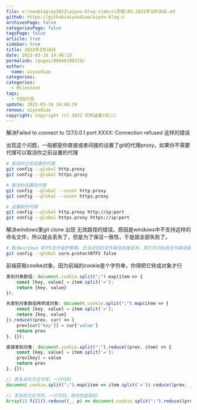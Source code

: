 ```yaml
---
file: e:\newblog\my2022\aiyou-blog-s\docs\历程\03.2022年3月16日.md
github: https://github/aiyoudiao/aiyou-blog-s
archivesPage: false
categoriesPage: false
tagsPage: false
article: true
sidebar: true
title: 2022年3月16日
date: 2022-03-16 14:46:13
permalink: /pages/86646190319/
author: 
  name: aiyoudiao
categories: 
categories: 
  - Milestone
tags: 
  - 代码片段
update: 2022-03-16 14:46:19
renews: aiyoudiao
copyright: Copyright (c) 2022 哎哟迪奥(码二)
---
```


解决Failed to connect to 127.0.0.1 port XXXX: Connection refused 这样的错误

出现这个问题，一般都是你直接或者间接的设置了git的代理proxy，如果你不需要代理可以取消你之前设置的代理

```bash
# 查询你之前设置的代理
git config --global http.proxy
git config --global https.proxy

# 取消你设置的代理
git config --global --unset http.proxy
git config --global --unset https.proxy

# 设置新的代理
git config --global http.proxy http://ip:port
git config --global https.proxy https://ip:port
```


解决windows里git clone 出现 无效路径的错误。原因是windows中不支持这样的命名文件，所以就会丢失了，但是为了保证一致性，于是就全部失败了。

```bash
# 取消windows NTFS文件保护策略，无法识别的文件路径直接丢弃，其它可识别的文件路径就保留，这样就不会全部失败了。
git config --global core.protectNTFS false
```

前端获取cooike对象，因为前端的cookie是个字符串，你得把它转成对象才行

```js
拿到对象数组: document.cookie.split(";").map(item => {
    const [key, value] = item.split('=');
    return {key, value}
});

先拿到对象数组再转成对象: document.cookie.split(";").map(item => {
    const [key, value] = item.split('=');
    return {key, value}
}).reduce((prev, cur) => {
    prev[cur['key']] = cur['value'] 
    return prev
}, {});

直接拿到对象: document.cookie.split(";").reduce((prev, item) => {
    const [key, value] = item.split('=');
    prev[key] = value
    return prev
}, {});

// 更复杂的方式书写，一行代码
document.cookie.split(";").map(item => item.split('=')).reduce((prev, _) => (prev[_[0].toString().trim()]=_[1],prev),Object());

// 复杂的方式书写，一行代码，相对性能较好。
Array(1).fill().reduce((_, p) => document.cookie.split(";").reduce((prev, item) => ([_.key,_.value] = item.split("="),prev[_.key.toString().trim()]=_.value,prev),Object()), Object({key: void 0, value: void 0}))
```